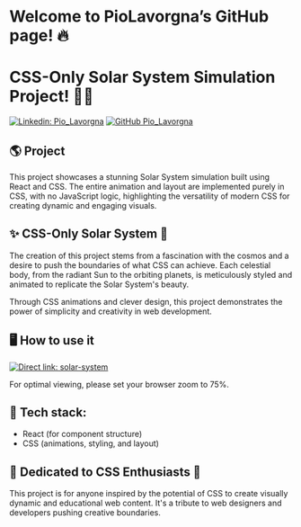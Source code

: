 
# Welcome to PioLavorgna’s GitHub page! 🔥
# CSS-Only Solar System Simulation Project! 🌌✨

[![Linkedin: Pio_Lavorgna](https://img.shields.io/badge/-Pio_Lavorgna-blue?style=flat-square&logo=Linkedin&logoColor=white&link=https://www.linkedin.com/in/piolavorgna/)](https://www.linkedin.com/in/piolavorgna/)
[![GitHub Pio_Lavorgna](https://img.shields.io/github/followers/PioLavorgna?label=follow&style=social)](https://github.com/PioLavorgna)

## 🌎 Project
This project showcases a stunning Solar System simulation built using React and CSS. The entire animation and layout are implemented purely in CSS, with no JavaScript logic, highlighting the versatility of modern CSS for creating dynamic and engaging visuals.

## ✨ CSS-Only Solar System 🌌

The creation of this project stems from a fascination with the cosmos and a desire to push the boundaries of what CSS can achieve. Each celestial body, from the radiant Sun to the orbiting planets, is meticulously styled and animated to replicate the Solar System's beauty.

Through CSS animations and clever design, this project demonstrates the power of simplicity and creativity in web development.

## 🖥️ How to use it
[![Direct link: solar-system](https://img.shields.io/badge/-Direct_Link_SOLAR_SYSTEM-blue?style=flat-square&logo=Netlify&logoColor=white&link=https://solar-system-static-2d.netlify.app/)](https://solar-system-static-2d.netlify.app/)

For optimal viewing, please set your browser zoom to 75%.

## 🔧 Tech stack:
- React (for component structure)
- CSS (animations, styling, and layout)

## 💚 Dedicated to CSS Enthusiasts 🚀

This project is for anyone inspired by the potential of CSS to create visually dynamic and educational web content. It's a tribute to web designers and developers pushing creative boundaries.
